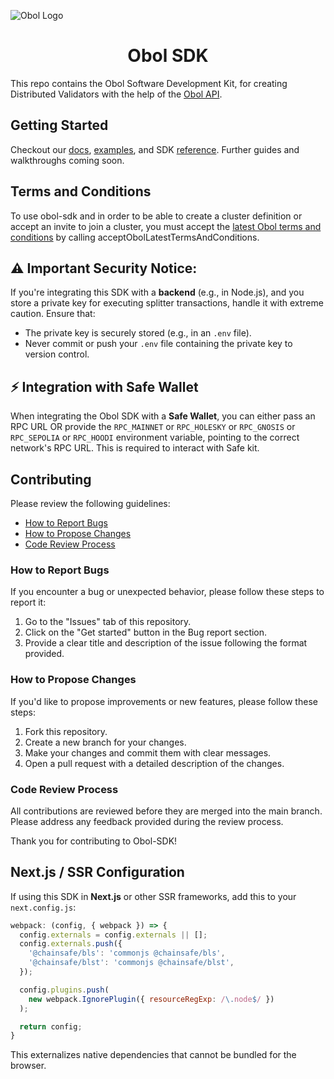 ![Obol Logo](https://obol.org/obolnetwork.png)

<h1 align="center">Obol SDK</h1>

This repo contains the Obol Software Development Kit, for creating Distributed Validators with the help of the [Obol API](https://docs.obol.org/api).

## Getting Started

Checkout our [docs](https://docs.obol.org/docs/advanced/quickstart-sdk), [examples](https://github.com/ObolNetwork/obol-sdk-examples/), and SDK [reference](https://obolnetwork.github.io/obol-sdk). Further guides and walkthroughs coming soon.

## Terms and Conditions
To use obol-sdk and in order to be able to create a cluster definition or accept an invite to join a cluster, you must accept the [latest Obol terms and conditions](https://obol.org/terms.pdf) by calling acceptObolLatestTermsAndConditions.

## ⚠️ Important Security Notice:
If you're integrating this SDK with a **backend** (e.g., in Node.js), and you store a private key for executing splitter transactions, handle it with extreme caution. Ensure that:

- The private key is securely stored (e.g., in an `.env` file).
- Never commit or push your `.env` file containing the private key to version control.

## ⚡️ Integration with Safe Wallet

When integrating the Obol SDK with a **Safe Wallet**, you can either pass an RPC URL OR provide the `RPC_MAINNET` or `RPC_HOLESKY` or `RPC_GNOSIS` or `RPC_SEPOLIA` or `RPC_HOODI` environment variable, pointing to the correct network's RPC URL. This is required to interact with Safe kit.


## Contributing

Please review the following guidelines:

- [How to Report Bugs](#how-to-report-bugs)
- [How to Propose Changes](#how-to-propose-changes)
- [Code Review Process](#code-review-process)

### How to Report Bugs

If you encounter a bug or unexpected behavior, please follow these steps to report it:

1. Go to the "Issues" tab of this repository.
2. Click on the "Get started" button in the Bug report section.
3. Provide a clear title and description of the issue following the format provided.

### How to Propose Changes

If you'd like to propose improvements or new features, please follow these steps:

1. Fork this repository.
2. Create a new branch for your changes.
3. Make your changes and commit them with clear messages.
4. Open a pull request with a detailed description of the changes.

### Code Review Process

All contributions are reviewed before they are merged into the main branch. Please address any feedback provided during the review process.

Thank you for contributing to Obol-SDK!

## Next.js / SSR Configuration

If using this SDK in **Next.js** or other SSR frameworks, add this to your `next.config.js`:

```javascript
webpack: (config, { webpack }) => {
  config.externals = config.externals || [];
  config.externals.push({
    '@chainsafe/bls': 'commonjs @chainsafe/bls',
    '@chainsafe/blst': 'commonjs @chainsafe/blst',
  });

  config.plugins.push(
    new webpack.IgnorePlugin({ resourceRegExp: /\.node$/ })
  );

  return config;
}
```

This externalizes native dependencies that cannot be bundled for the browser.
